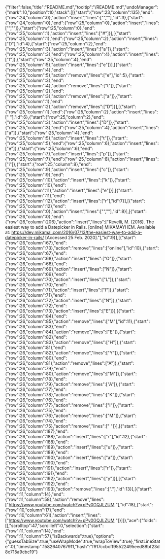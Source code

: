 {"filter":false,"title":"README.md","tooltip":"/README.md","undoManager":{"mark":10,"position":10,"stack":[[{"start":{"row":23,"column":135},"end":{"row":24,"column":0},"action":"insert","lines":["",""],"id":3},{"start":{"row":24,"column":0},"end":{"row":25,"column":0},"action":"insert","lines":["",""]},{"start":{"row":25,"column":0},"end":{"row":25,"column":1},"action":"insert","lines":["#"]}],[{"start":{"row":25,"column":1},"end":{"row":25,"column":2},"action":"insert","lines":["D"],"id":4},{"start":{"row":25,"column":2},"end":{"row":25,"column":3},"action":"insert","lines":["a"]},{"start":{"row":25,"column":3},"end":{"row":25,"column":4},"action":"insert","lines":["t"]},{"start":{"row":25,"column":4},"end":{"row":25,"column":5},"action":"insert","lines":["e"]}],[{"start":{"row":25,"column":4},"end":{"row":25,"column":5},"action":"remove","lines":["e"],"id":5},{"start":{"row":25,"column":3},"end":{"row":25,"column":4},"action":"remove","lines":["t"]},{"start":{"row":25,"column":2},"end":{"row":25,"column":3},"action":"remove","lines":["a"]},{"start":{"row":25,"column":1},"end":{"row":25,"column":2},"action":"remove","lines":["D"]}],[{"start":{"row":25,"column":1},"end":{"row":25,"column":2},"action":"insert","lines":[" "],"id":6},{"start":{"row":25,"column":2},"end":{"row":25,"column":3},"action":"insert","lines":["D"]},{"start":{"row":25,"column":3},"end":{"row":25,"column":4},"action":"insert","lines":["a"]},{"start":{"row":25,"column":4},"end":{"row":25,"column":5},"action":"insert","lines":["t"]},{"start":{"row":25,"column":5},"end":{"row":25,"column":6},"action":"insert","lines":["e"]},{"start":{"row":25,"column":6},"end":{"row":25,"column":7},"action":"insert","lines":["p"]},{"start":{"row":25,"column":7},"end":{"row":25,"column":8},"action":"insert","lines":["i"]},{"start":{"row":25,"column":8},"end":{"row":25,"column":9},"action":"insert","lines":["c"]},{"start":{"row":25,"column":9},"end":{"row":25,"column":10},"action":"insert","lines":["k"]},{"start":{"row":25,"column":10},"end":{"row":25,"column":11},"action":"insert","lines":["e"]}],[{"start":{"row":25,"column":11},"end":{"row":25,"column":12},"action":"insert","lines":["r"],"id":7}],[{"start":{"row":25,"column":12},"end":{"row":26,"column":0},"action":"insert","lines":["",""],"id":8}],[{"start":{"row":26,"column":0},"end":{"row":26,"column":206},"action":"insert","lines":["Revelli, M. (2016). The easiest way to add a Datepicker in Rails. [online] MIKAMAYHEM. Available at: https://dev.mikamai.com/2016/07/13/the-easiest-way-to-add-a-datepicker-in-rails/ [Accessed 25 Feb. 2020]."],"id":9}],[{"start":{"row":26,"column":67},"end":{"row":26,"column":73},"action":"remove","lines":["online"],"id":10},{"start":{"row":26,"column":67},"end":{"row":26,"column":68},"action":"insert","lines":["O"]},{"start":{"row":26,"column":68},"end":{"row":26,"column":69},"action":"insert","lines":["N"]},{"start":{"row":26,"column":69},"end":{"row":26,"column":70},"action":"insert","lines":["L"]},{"start":{"row":26,"column":70},"end":{"row":26,"column":71},"action":"insert","lines":["I"]},{"start":{"row":26,"column":71},"end":{"row":26,"column":72},"action":"insert","lines":["N"]},{"start":{"row":26,"column":72},"end":{"row":26,"column":73},"action":"insert","lines":["E"]}],[{"start":{"row":26,"column":84},"end":{"row":26,"column":85},"action":"remove","lines":["M"],"id":11},{"start":{"row":26,"column":83},"end":{"row":26,"column":84},"action":"remove","lines":["E"]},{"start":{"row":26,"column":82},"end":{"row":26,"column":83},"action":"remove","lines":["H"]},{"start":{"row":26,"column":81},"end":{"row":26,"column":82},"action":"remove","lines":["Y"]},{"start":{"row":26,"column":80},"end":{"row":26,"column":81},"action":"remove","lines":["A"]},{"start":{"row":26,"column":79},"end":{"row":26,"column":80},"action":"remove","lines":["M"]},{"start":{"row":26,"column":78},"end":{"row":26,"column":79},"action":"remove","lines":["A"]},{"start":{"row":26,"column":77},"end":{"row":26,"column":78},"action":"remove","lines":["K"]},{"start":{"row":26,"column":76},"end":{"row":26,"column":77},"action":"remove","lines":["I"]},{"start":{"row":26,"column":75},"end":{"row":26,"column":76},"action":"remove","lines":["M"]},{"start":{"row":26,"column":74},"end":{"row":26,"column":75},"action":"remove","lines":[" "]}],[{"start":{"row":26,"column":187},"end":{"row":26,"column":188},"action":"insert","lines":["r"],"id":12},{"start":{"row":26,"column":188},"end":{"row":26,"column":189},"action":"insert","lines":["u"]},{"start":{"row":26,"column":189},"end":{"row":26,"column":190},"action":"insert","lines":["a"]},{"start":{"row":26,"column":190},"end":{"row":26,"column":191},"action":"insert","lines":["r"]},{"start":{"row":26,"column":191},"end":{"row":26,"column":192},"action":"insert","lines":["y"]}],[{"start":{"row":26,"column":192},"end":{"row":26,"column":193},"action":"remove","lines":["."],"id":13}],[{"start":{"row":11,"column":14},"end":{"row":11,"column":58},"action":"remove","lines":["https://www.youtube.com/watch?v=pPy0GQJLZUM "],"id":18},{"start":{"row":10,"column":17},"end":{"row":10,"column":61},"action":"insert","lines":["https://www.youtube.com/watch?v=pPy0GQJLZUM "]}]]},"ace":{"folds":[],"scrolltop":47,"scrollleft":0,"selection":{"start":{"row":11,"column":14},"end":{"row":11,"column":57},"isBackwards":true},"options":{"guessTabSize":true,"useWrapMode":true,"wrapToView":true},"firstLineState":0},"timestamp":1582640767911,"hash":"f917ccbcff95522495eed88bf23d8c715a9cbc19"}
